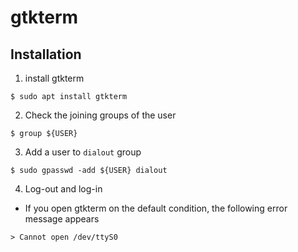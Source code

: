 
# gtkterm

## Installation

1. install gtkterm
```
$ sudo apt install gtkterm
```

2. Check the joining groups of the user
```
$ group ${USER}
```
3. Add a user to `dialout` group
```
$ sudo gpasswd -add ${USER} dialout
```
4. Log-out and log-in 

- If you open gtkterm on the default condition, the following error message appears
```
> Cannot open /dev/ttyS0
```